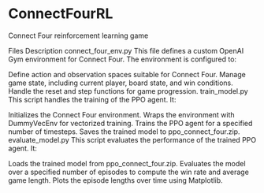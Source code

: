 # ConnectFourRL
Connect Four reinforcement learning game

Files Description
connect_four_env.py
This file defines a custom OpenAI Gym environment for Connect Four. The environment is configured to:

Define action and observation spaces suitable for Connect Four.
Manage game state, including current player, board state, and win conditions.
Handle the reset and step functions for game progression.
train_model.py
This script handles the training of the PPO agent. It:

Initializes the Connect Four environment.
Wraps the environment with DummyVecEnv for vectorized training.
Trains the PPO agent for a specified number of timesteps.
Saves the trained model to ppo_connect_four.zip.
evaluate_model.py
This script evaluates the performance of the trained PPO agent. It:

Loads the trained model from ppo_connect_four.zip.
Evaluates the model over a specified number of episodes to compute the win rate and average game length.
Plots the episode lengths over time using Matplotlib.